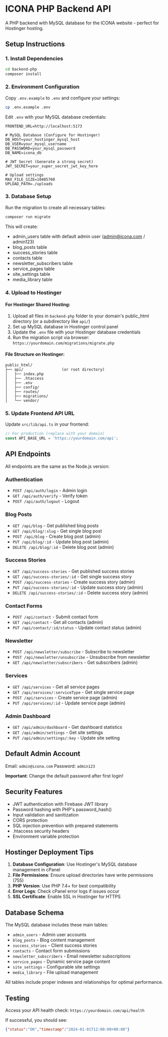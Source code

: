 # ICONA PHP Backend API

A PHP backend with MySQL database for the ICONA website - perfect for Hostinger hosting.

## Setup Instructions

### 1. Install Dependencies
```bash
cd backend-php
composer install
```

### 2. Environment Configuration
Copy `.env.example` to `.env` and configure your settings:

```bash
cp .env.example .env
```

Edit `.env` with your MySQL database credentials:
```
FRONTEND_URL=http://localhost:5173

# MySQL Database (Configure for Hostinger)
DB_HOST=your_hostinger_mysql_host
DB_USER=your_mysql_username
DB_PASSWORD=your_mysql_password
DB_NAME=icona_db

# JWT Secret (Generate a strong secret)
JWT_SECRET=your_super_secret_jwt_key_here

# Upload settings
MAX_FILE_SIZE=10485760
UPLOAD_PATH=./uploads
```

### 3. Database Setup
Run the migration to create all necessary tables:

```bash
composer run migrate
```

This will create:
- admin_users table with default admin user (admin@icona.com / admin123)
- blog_posts table
- success_stories table
- contacts table
- newsletter_subscribers table
- service_pages table
- site_settings table
- media_library table

### 4. Upload to Hostinger

#### For Hostinger Shared Hosting:
1. Upload all files in `backend-php` folder to your domain's public_html directory (or a subdirectory like `api/`)
2. Set up MySQL database in Hostinger control panel
3. Update the `.env` file with your Hostinger database credentials
4. Run the migration script via browser: `https://yourdomain.com/migrations/migrate.php`

#### File Structure on Hostinger:
```
public_html/
├── api/                 (or root directory)
│   ├── index.php
│   ├── .htaccess
│   ├── .env
│   ├── config/
│   ├── routes/
│   ├── migrations/
│   └── vendor/
```

### 5. Update Frontend API URL

Update `src/lib/api.ts` in your frontend:

```typescript
// For production (replace with your domain)
const API_BASE_URL = 'https://yourdomain.com/api';
```

## API Endpoints

All endpoints are the same as the Node.js version:

### Authentication
- `POST /api/auth/login` - Admin login
- `GET /api/auth/verify` - Verify token
- `POST /api/auth/logout` - Logout

### Blog Posts
- `GET /api/blog` - Get published blog posts
- `GET /api/blog/:slug` - Get single blog post
- `POST /api/blog` - Create blog post (admin)
- `PUT /api/blog/:id` - Update blog post (admin)
- `DELETE /api/blog/:id` - Delete blog post (admin)

### Success Stories
- `GET /api/success-stories` - Get published success stories
- `GET /api/success-stories/:id` - Get single success story
- `POST /api/success-stories` - Create success story (admin)
- `PUT /api/success-stories/:id` - Update success story (admin)
- `DELETE /api/success-stories/:id` - Delete success story (admin)

### Contact Forms
- `POST /api/contact` - Submit contact form
- `GET /api/contact` - Get all contacts (admin)
- `PUT /api/contact/:id/status` - Update contact status (admin)

### Newsletter
- `POST /api/newsletter/subscribe` - Subscribe to newsletter
- `POST /api/newsletter/unsubscribe` - Unsubscribe from newsletter
- `GET /api/newsletter/subscribers` - Get subscribers (admin)

### Services
- `GET /api/services` - Get all service pages
- `GET /api/services/:serviceType` - Get single service page
- `POST /api/services` - Create service page (admin)
- `PUT /api/services/:id` - Update service page (admin)

### Admin Dashboard
- `GET /api/admin/dashboard` - Get dashboard statistics
- `GET /api/admin/settings` - Get site settings
- `PUT /api/admin/settings/:key` - Update site setting

## Default Admin Account

Email: `admin@icona.com`
Password: `admin123`

**Important**: Change the default password after first login!

## Security Features

- JWT authentication with Firebase JWT library
- Password hashing with PHP's password_hash()
- Input validation and sanitization
- CORS protection
- SQL injection prevention with prepared statements
- .htaccess security headers
- Environment variable protection

## Hostinger Deployment Tips

1. **Database Configuration**: Use Hostinger's MySQL database management in cPanel
2. **File Permissions**: Ensure upload directories have write permissions (755)
3. **PHP Version**: Use PHP 7.4+ for best compatibility
4. **Error Logs**: Check cPanel error logs if issues occur
5. **SSL Certificate**: Enable SSL in Hostinger for HTTPS

## Database Schema

The MySQL database includes these main tables:
- `admin_users` - Admin user accounts
- `blog_posts` - Blog content management
- `success_stories` - Client success stories
- `contacts` - Contact form submissions
- `newsletter_subscribers` - Email newsletter subscriptions
- `service_pages` - Dynamic service page content
- `site_settings` - Configurable site settings
- `media_library` - File upload management

All tables include proper indexes and relationships for optimal performance.

## Testing

Access your API health check: `https://yourdomain.com/api/health`

If successful, you should see:
```json
{"status":"OK","timestamp":"2024-01-01T12:00:00+00:00"}
```